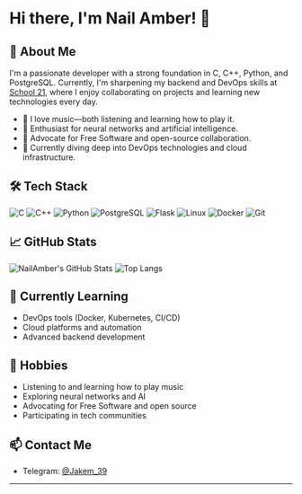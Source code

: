 # Hi there, I'm Nail Amber! 👋

## 🚀 About Me
I'm a passionate developer with a strong foundation in C, C++, Python, and PostgreSQL. Currently, I'm sharpening my backend and DevOps skills at [School 21](https://21-school.ru/), where I enjoy collaborating on projects and learning new technologies every day.

- 🎵 I love music—both listening and learning how to play it.
- 🤖 Enthusiast for neural networks and artificial intelligence.
- 🐧 Advocate for Free Software and open-source collaboration.
- 🌱 Currently diving deep into DevOps technologies and cloud infrastructure.

## 🛠️ Tech Stack

![C](https://img.shields.io/badge/-C-333?style=flat&logo=c)
![C++](https://img.shields.io/badge/-C++-333?style=flat&logo=c%2B%2B)
![Python](https://img.shields.io/badge/-Python-333?style=flat&logo=python)
![PostgreSQL](https://img.shields.io/badge/-PostgreSQL-333?style=flat&logo=postgresql)
![Flask](https://img.shields.io/badge/-Flask-333?style=flat&logo=flask)
![Linux](https://img.shields.io/badge/-Linux-333?style=flat&logo=linux)
![Docker](https://img.shields.io/badge/-Docker-333?style=flat&logo=docker)
![Git](https://img.shields.io/badge/-Git-333?style=flat&logo=git)

## 📈 GitHub Stats

![NailAmber's GitHub Stats](https://github-readme-stats.vercel.app/api?username=NailAmber&show_icons=true&theme=cobalt)
![Top Langs](https://github-readme-stats.vercel.app/api/top-langs/?username=NailAmber&layout=compact&theme=cobalt)

## 🌱 Currently Learning

- DevOps tools (Docker, Kubernetes, CI/CD)
- Cloud platforms and automation
- Advanced backend development

## 🎸 Hobbies

- Listening to and learning how to play music
- Exploring neural networks and AI
- Advocating for Free Software and open source
- Participating in tech communities

## 📫 Contact Me

- Telegram: [@Jakem_39](https://t.me/Jakem_39)

---

<!--
**NailAmber/NailAmber** is a ✨ _special_ ✨ repository because its `README.md` (this file) appears on your GitHub profile.
-->
